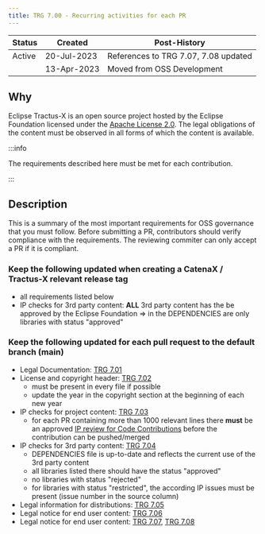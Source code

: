 ```yaml
---
title: TRG 7.00 - Recurring activities for each PR
---
```


| Status | Created     | Post-History  |
|--------|-------------|---------------|
| Active  | 20-Jul-2023 | References to TRG 7.07, 7.08 updated           |
|   | 13-Apr-2023 | Moved from OSS Development           |

## Why

Eclipse Tractus-X is an open source project hosted by the Eclipse Foundation licensed under the [Apache License 2.0](https://spdx.org/licenses/Apache-2.0). The legal obligations of the content must be observed in all forms of which the content is available.

:::info

The requirements described here must be met for each contribution.

:::

## Description

This is a summary of the most important requirements for OSS governance that you must follow.
Before submitting a PR, contributors should verify compliance with the requirements. The reviewing commiter can only accept a PR if it is compliant.

### Keep the following updated when creating a CatenaX / Tractus-X relevant release tag

- all requirements listed below
- IP checks for 3rd party content: **ALL** 3rd party content has the be approved by the Eclipse Foundation => in the DEPENDENCIES are only libraries with status "approved"

### Keep the following updated for each pull request to the default branch (main)

- Legal Documentation: [TRG 7.01](/docs/release/trg-7/trg-7-01)
- License and copyright header: [TRG 7.02](/docs/release/trg-7/trg-7-02)
  - must be present in every file if possible
  - update the year in the copyright section at the beginning of each new year
- IP checks for project content: [TRG 7.03](/docs/release/trg-7/trg-7-03)
  - for each PR containing more than 1000 relevant lines there **must** be an approved [IP review for Code Contributions](/docs/oss/issues#eclipse-gitlab-ip-issue-tracker) before the contribution can be pushed/merged
- IP checks for 3rd party content: [TRG 7.04](/docs/release/trg-7/trg-7-04)
  - DEPENDENCIES file is up-to-date and reflects the current use of the 3rd party content
  - all libraries listed there should have the status "approved"
  - no libraries with status "rejected"
  - for libraries with status "restricted", the according IP issues must be present (issue number in the source column)
- Legal information for distributions: [TRG 7.05](/docs/release/trg-7/trg-7-05)
- Legal notice for end user content: [TRG 7.06](/docs/release/trg-7/trg-7-06)
- Legal notice for end user content: [TRG 7.07](/docs/release/trg-7/trg-7-07), [TRG 7.08](/docs/release/trg-7/trg-7-08)
